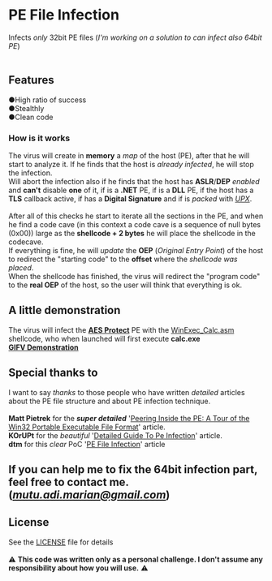 # PE File Infection
Infects *only* 32bit PE files (*I'm working on a solution to can infect also 64bit PE*)
<br/>
<br/>
## Features
●High ratio of success
<br/>
●Stealthly
<br/>
●Clean code
<br/>
### How is it works
The virus will create in **memory** a *map* of the host (PE), after that he will start to analyze it.
If he finds that the host is *already infected*, he will stop the infection.
<br/>
Will abort the infection also if he finds that the host has **ASLR**/**DEP** *enabled* and **can't** disable **one** of it, if is a **.NET** PE, if is a **DLL** PE, if the host has a **TLS** callback active, if has a **Digital Signature** and if is *packed* with [*UPX*](https://upx.github.io/).
<br/>
<br/>
After all of this checks he start to iterate all the sections in the PE, and when he find a code cave (in this context a code cave is a sequence of null bytes (0x00)) large as the **shellcode + 2 bytes** he will place the shellcode in the codecave.
<br/>
If everything is fine, he will *update* the **OEP** (*Original Entry Point*) of the host to redirect the "starting code" to the **offset** where the *shellcode was placed*.
<br/>
When the shellcode has finished, the virus will redirect the "program code" to the **real OEP** of the host, so the user will think that everything is ok.
## A little demonstration
The virus will infect the [**AES Protect**](https://www.directorandgeneral.com/aes-protect/) PE with the [WinExec_Calc.asm](https://github.com/Xxshark888xX/PE-File-Infection-x86-/blob/master/src/WinExec_Calc.asm) shellcode, who when launched will first execute **calc.exe**
<br/>
[**GIFV Demonstration**](https://i.imgur.com/ub4d94H.gifv)
## Special thanks to
I want to say *thanks* to those people who have written *detailed* articles about the PE file structure and about PE infection technique.
<br/>
<br/>
**Matt Pietrek** for the ***super detailed*** '[Peering Inside the PE: A Tour of the Win32 Portable Executable File Format](https://msdn.microsoft.com/en-us/library/ms809762.aspx)' article.
<br/>
**KOrUPt** for the *beautiful* '[Detailed Guide To Pe Infection](http://www.rohitab.com/discuss/topic/33006-detailed-guide-to-pe-infection/)' article.
<br>
**dtm** for this *clear* PoC '[PE File Infection](https://0x00sec.org/t/pe-file-infection/401)' article
## If you can help me to fix the 64bit infection part, feel free to contact me.<br/>(*mutu.adi.marian@gmail.com*)
## License
See the [LICENSE](LICENSE) file for details
<br/><br/>
:warning: **This code was written only as a personal challenge. I don't assume any responsibility about how you will use.** :warning:
